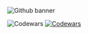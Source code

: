 ![Github banner](https://github.com/adamalrasi/Codewars__Completed-JavaScript-Katas/assets/147779056/e9b5087a-c683-418a-b61f-63a89eaee18a)

![Codewars](https://github.r2v.ch/codewars?user=adamalrasi&name=true&top_languages=true&stroke=%23b362ff&theme=purple_dark)
[![Codewars](https://github.r2v.ch/codewars?user=adamalrasi&name=true&top_languages=true&stroke=%35bbcbff&theme=white_light)](https://www.codewars.com/users/adamalrasi)




<!--
h
Here are some ideas to get you started: 9

- 🔭 I’m currently working on ...
- 🌱 I’m currently learning ...
- 👯 I’m looking to collaborate on ...
- 🤔 I’m looking for help with ...
- 💬 Ask me about ...
- 📫 How to reach me: ...
- 😄 Pronouns: ...
- ⚡ Fun fact: ...
-->
